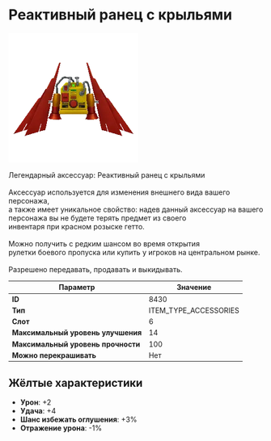 # Реактивный ранец с крыльями

![Item Image](../img/8430.webp?raw=true)

Легендарный аксессуар: Реактивный ранец с крыльями<br><br>Аксессуар используется для изменения внешнего вида вашего персонажа,<br>а также имеет уникальное свойство: надев данный аксессуар на вашего<br>персонажа вы не будете терять предмет из своего<br>инвентаря при красном розыске гетто.<br><br>Можно получить с редким шансом во время открытия <br>рулетки боевого пропуска или купить у игроков на центральном рынке.<br><br>Разрешено передавать, продавать и выкидывать.


| Параметр | Значение |
|----------|----------|
| **ID** | 8430 |
| **Тип** | ITEM_TYPE_ACCESSORIES |
| **Слот** | 6 |
| **Максимальный уровень улучшения** | 14 |
| **Максимальный уровень прочности** | 100 |
| **Можно перекрашивать** | Нет |

## Жёлтые характеристики

- **Урон**: +2
- **Удача**: +4
- **Шанс избежать оглушения**: +3%
- **Отражение урона**: -1%

